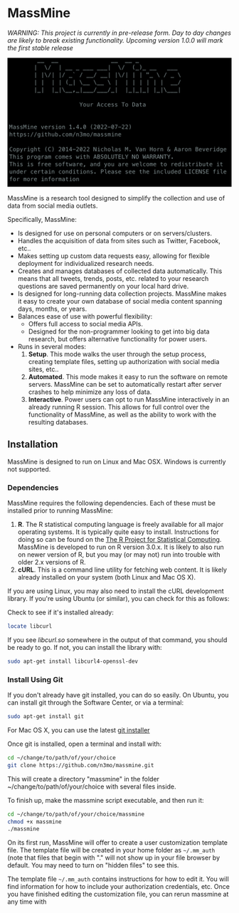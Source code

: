 # MassMine

*WARNING: This project is currently in pre-release form. Day to day changes are likely to break existing functionality. Upcoming version 1.0.0 will mark the first stable release*

![Splash Screen](https://github.com/n3mo/massmine/raw/master/img/splash.png)

MassMine is a research tool designed to simplify the collection and use of data from social media outlets.

Specifically, MassMine:

* Is designed for use on personal computers or on servers/clusters.
* Handles the acquisition of data from sites such as Twitter, Facebook, etc.. 
* Makes setting up custom data requests easy, allowing for flexible deployment for individualized research needs.
* Creates and manages databases of collected data automatically. This means that all tweets, trends, posts, etc. related to your research questions are saved permanently on your local hard drive. 
* Is designed for long-running data collection projects. MassMine makes it easy to create your own database of social media content spanning days, months, or years.
* Balances ease of use with powerful flexibility:
    * Offers full access to social media APIs. 
	* Designed for the non-programmer looking to get into big data research, but offers alternative functionality for power users.
* Runs in several modes:
	1. **Setup**. This mode walks the user through the setup process, creating template files, setting up authorization with social media sites, etc..
    2. **Automated**. This mode makes it easy to run the software on remote servers. MassMine can be set to automatically restart after server crashes to help minimize any loss of data.
    3. **Interactive**. Power users can opt to run MassMine interactively in an already running R session. This allows for full control over the functionality of MassMine, as well as the ability to work with the resulting databases.

## Installation

MassMine is designed to run on Linux and Mac OSX. Windows is currently not supported.

### Dependencies

MassMine requires the following dependencies. Each of these must be installed prior to running MassMine:

1. **R**. The R statistical computing language is freely available for all major operating systems. It is typically quite easy to install. Instructions for doing so can be found on the [The R Project for Statistical Computing](http://www.r-project.org/). MassMine is developed to run on R version 3.0.x. It is likely to also run on newer version of R, but you may (or may not) run into trouble with older 2.x versions of R.
2. **cURL**. This is a command line utility for fetching web content. It is likely already installed on your system (both Linux and Mac OS X).

If you are using Linux, you may also need to install the cURL development library. If you're using Ubuntu (or similar), you can check for this as follows:

Check to see if it's installed already:
```sh
locate libcurl
```

If you see *libcurl.so* somewhere in the output of that command, you should be ready to go. If not, you can install the library with:

```sh
sudo apt-get install libcurl4-openssl-dev
```

### Install Using Git

If you don't already have git installed, you can do so easily. On Ubuntu, you can install git through the Software Center, or via a terminal:

```sh
sudo apt-get install git
```

For Mac OS X, you can use the latest [git installer](http://sourceforge.net/projects/git-osx-installer/)

Once git is installed, open a terminal and install with:

```sh
cd ~/change/to/path/of/your/choice
git clone https://github.com/n3mo/massmine.git
```

This will create a directory "massmine" in the folder ~/change/to/path/of/your/choice with several files inside.

To finish up, make the massmine script executable, and then run it:

```sh
cd ~/change/to/path/of/your/choice/massmine
chmod +x massmine
./massmine
```

On its first run, MassMine will offer to create a user customization template file. The template file will be created in your home folder as `~/.mm_auth` (note that files that begin with "." will not show up in your file browser by default. You may need to turn on "hidden files" to see this.

The template file `~/.mm_auth` contains instructions for how to edit it. You will find information for how to include your authorization credentials, etc. Once you have finished editing the customization file, you can rerun massmine at any time with
